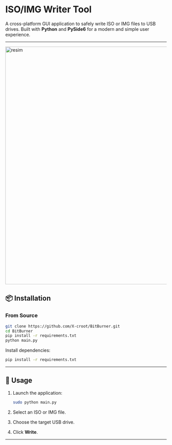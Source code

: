# ISO/IMG Writer Tool

A cross-platform GUI application to safely write ISO or IMG files to USB drives.
Built with **Python** and **PySide6** for a modern and simple user experience.

---

<img width="1092" height="741" alt="resim" src="https://github.com/user-attachments/assets/56149fb3-85f7-4df8-9c9e-a0e20ce9402f" />

## 📦 Installation

### From Source

```bash
git clone https://github.com/X-croot/BitBurner.git
cd BitBurner
pip install -r requirements.txt
python main.py
```


Install dependencies:

```bash
pip install -r requirements.txt
```

---

## 🚀 Usage

1. Launch the application:

   ```bash
   sudo python main.py 
   ```
2. Select an ISO or IMG file.
3. Choose the target USB drive.
4. Click **Write**.

---

